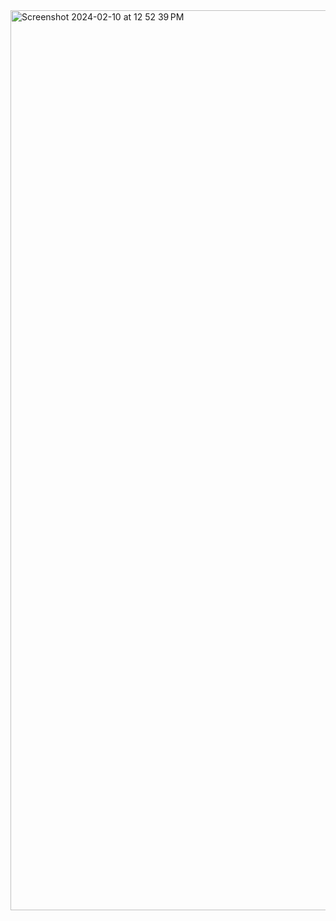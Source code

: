 <img width="1440" alt="Screenshot 2024-02-10 at 12 52 39 PM" src="https://github.com/venkatasubbareddy66/Amazon-QuickSight-HandsOn/assets/150311974/57ccea83-e54a-43d7-ad18-fb68d0556f07">

